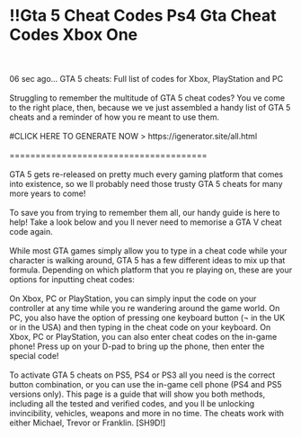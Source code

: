 # !!Gta 5 Cheat Codes Ps4 Gta Cheat Codes Xbox One
<br>
<br>06 sec ago... GTA 5 cheats: Full list of codes for Xbox, PlayStation and PC
<br>
<br>Struggling to remember the multitude of GTA 5 cheat codes? You ve come to the right place, then, because we ve just assembled a handy list of GTA 5 cheats and a reminder of how you re meant to use them.
<br>
<br>#CLICK HERE TO GENERATE NOW > https://igenerator.site/all.html

<br>
<br>======================================
<br>
<br>GTA 5 gets re-released on pretty much every gaming platform that comes into existence, so we ll probably need those trusty GTA 5 cheats for many more years to come!
<br>
<br>To save you from trying to remember them all, our handy guide is here to help! Take a look below and you ll never need to memorise a GTA V cheat code again.
<br>
<br>While most GTA games simply allow you to type in a cheat code while your character is walking around, GTA 5 has a few different ideas to mix up that formula. Depending on which platform that you re playing on, these are your options for inputting cheat codes:
<br>
<br>On Xbox, PC or PlayStation, you can simply input the code on your controller at any time while you re wandering around the game world. On PC, you also have the option of pressing one keyboard button (¬ in the UK or in the USA) and then typing in the cheat code on your keyboard. On Xbox, PC or PlayStation, you can also enter cheat codes on the in-game phone! Press up on your D-pad to bring up the phone, then enter the special code!
<br>
<br>To activate GTA 5 cheats on PS5, PS4 or PS3 all you need is the correct button combination, or you can use the in-game cell phone (PS4 and PS5 versions only). This page is a guide that will show you both methods, including all the tested and verified codes, and you ll be unlocking invincibility, vehicles, weapons and more in no time. The cheats work with either Michael, Trevor or Franklin. [SH9D!]
<br>
<br>
